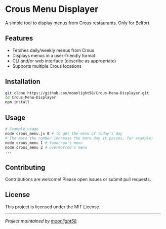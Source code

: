 # Crous Menu Displayer

A simple tool to display menus from Crous restaurants. Only for Belfort

## Features

- Fetches daily/weekly menus from Crous
- Displays menus in a user-friendly format
- CLI and/or web interface (describe as appropriate)
- Supports multiple Crous locations

## Installation

```bash
git clone https://github.com/moonlight58/Crous-Menu-Displayer.git
cd Crous-Menu-Displayer
npm install
```

## Usage

```bash
# Example usage
node crous_menu.js 0 # to get the menu of today's day
# The more the number increase the more day it passes, for example:
node crous_menu 1 # tomorrow's menu
node crous_menu 2 # overmorrow's menu
...
```

## Contributing

Contributions are welcome! Please open issues or submit pull requests.

## License

This project is licensed under the MIT License.

---

*Project maintained by [moonlight58](https://github.com/moonlight58).*